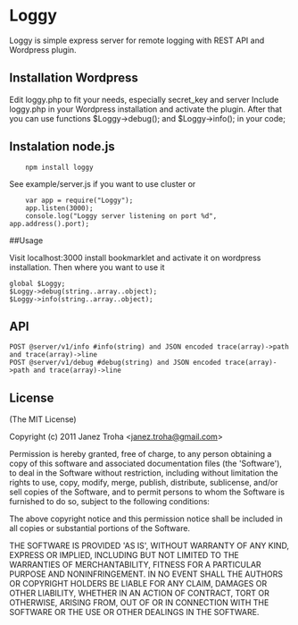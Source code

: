 
# Loggy

Loggy is simple express server for remote logging with REST API and Wordpress plugin.

## Installation Wordpress

  Edit loggy.php to fit your needs, especially secret_key and server
  Include loggy.php in your Wordpress installation and activate the plugin.
  After that you can use functions $Loggy->debug(); and $Loggy->info(); in your code; 

## Instalation node.js

		npm install loggy

  See example/server.js if you want to use cluster or 

		var app = require("Loggy");
		app.listen(3000);
		console.log("Loggy server listening on port %d", app.address().port);

##Usage

  Visit localhost:3000 install bookmarklet and activate it on wordpress installation. Then where you want to use it

    global $Loggy;
    $Loggy->debug(string..array..object);    
    $Loggy->info(string..array..object);      

## API
  
    POST @server/v1/info #info(string) and JSON encoded trace(array)->path and trace(array)->line
    POST @server/v1/debug #debug(string) and JSON encoded trace(array)->path and trace(array)->line

## License 

(The MIT License)

Copyright (c) 2011 Janez Troha &lt;janez.troha@gmail.com&gt;

Permission is hereby granted, free of charge, to any person obtaining
a copy of this software and associated documentation files (the
'Software'), to deal in the Software without restriction, including
without limitation the rights to use, copy, modify, merge, publish,
distribute, sublicense, and/or sell copies of the Software, and to
permit persons to whom the Software is furnished to do so, subject to
the following conditions:

The above copyright notice and this permission notice shall be
included in all copies or substantial portions of the Software.

THE SOFTWARE IS PROVIDED 'AS IS', WITHOUT WARRANTY OF ANY KIND,
EXPRESS OR IMPLIED, INCLUDING BUT NOT LIMITED TO THE WARRANTIES OF
MERCHANTABILITY, FITNESS FOR A PARTICULAR PURPOSE AND NONINFRINGEMENT.
IN NO EVENT SHALL THE AUTHORS OR COPYRIGHT HOLDERS BE LIABLE FOR ANY
CLAIM, DAMAGES OR OTHER LIABILITY, WHETHER IN AN ACTION OF CONTRACT,
TORT OR OTHERWISE, ARISING FROM, OUT OF OR IN CONNECTION WITH THE
SOFTWARE OR THE USE OR OTHER DEALINGS IN THE SOFTWARE.